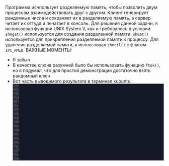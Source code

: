 Программа исчпользует разделяемую память, чтобы позволить двум процессам взаимодействовать друг с другом.
Клиент генерирует рандомные числа и сохраняет их в разделяемую память, а сервер читает их оттуда и печатает в консоль. Для решения данной задачи, я использовал функции UNIX System V, как и требовалось в условии. 
`shmget()` используется для создания разделенной памяти. `shmat()` используется для прикрепления разделяемой памяти к процессу. Для удаления разделяемой памяти, я использовал `shmctl()` с флагом `IPC_RMID`.
ВАЖНЫЕ МОМЕНТЫ:
- Я забыл
- В качестве ключа разумней было бы использовать функцию `ftok()`, но я подумал, что для простой демонстрации достаточно взять рандомный ключ
- Вот часть выводимого результата в терминал xubuntu:
![](https://github.com/mperestoronin/OS_seminar_HW/blob/main/HW6/output.png)


